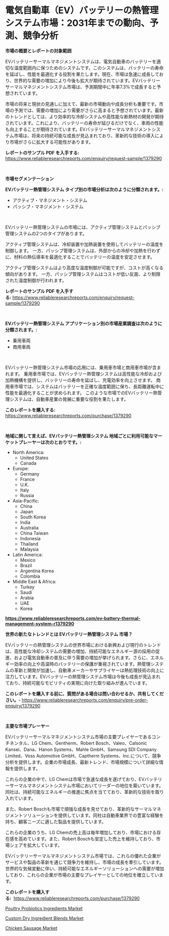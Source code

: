 <p><h1>電気自動車（EV）バッテリーの熱管理システム市場：2031年までの動向、予測、競争分析</h1></p><p><strong>市場の概要とレポートの対象範囲</strong></p>
<p><p>EVバッテリーサーマルマネジメントシステムは、電気自動車のバッテリーを適切な温度範囲内に保つためのシステムです。このシステムは、バッテリーの寿命を延ばし、性能を最適化する役割を果たします。現在、市場は急速に成長しており、世界的な需要の増加により今後も拡大が期待されています。EVバッテリーサーマルマネジメントシステム市場は、予測期間中に年率7.3%で成長すると予想されています。</p><p>市場の将来と現状の見通しに加えて、最新の市場動向や成長分析も重要です。市場の予測では、需要の増加により需要がさらに高まると予想されています。最新のトレンドとしては、より効率的な冷却システムや高性能な断熱材の開発が期待されています。これにより、バッテリーの寿命が延びるだけでなく、車両の性能も向上することが期待されています。EVバッテリーサーマルマネジメントシステム市場は、将来の持続可能な成長が見込まれており、革新的な技術の導入により市場がさらに拡大する可能性があります。</p></p>
<p><strong>レポートのサンプル PDF を入手する:</strong> <a href="https://www.reliableresearchreports.com/enquiry/request-sample/1379290">https://www.reliableresearchreports.com/enquiry/request-sample/1379290</a></p>
<p>&nbsp;</p>
<p><strong>市場セグメンテーション</strong></p>
<p><strong>EVバッテリー熱管理システム タイプ別の市場分析は次のように分類されます。:</strong></p>
<p><ul><li>アクティブ・マネジメント・システム</li><li>パッシブ・マネジメント・システム</li></ul></p>
<p>&nbsp;</p>
<p><p>EVバッテリー熱管理システムの市場には、アクティブ管理システムとパッシブ管理システムの2つのタイプがあります。 </p><p>アクティブ管理システムは、冷却装置や加熱装置を使用してバッテリーの温度を制御します。 一方、パッシブ管理システムは、外部からの冷却や加熱を行わずに、材料の熱伝導率を最適化することでバッテリーの温度を安定させます。 </p><p>アクティブ管理システムはより高度な温度制御が可能ですが、コストが高くなる傾向があります。 一方、パッシブ管理システムはコストが低い反面、より制限された温度制御が行われます。</p></p>
<p><strong>レポートのサンプル PDF を入手する:</strong>&nbsp;<a href="https://www.reliableresearchreports.com/enquiry/request-sample/1379290">https://www.reliableresearchreports.com/enquiry/request-sample/1379290</a></p>
<p>&nbsp;</p>
<p><strong> EVバッテリー熱管理システム アプリケーション別の市場産業調査は次のように分類されます。:</strong></p>
<p><ul><li>乗用車両</li><li>商用車両</li></ul></p>
<p>&nbsp;</p>
<p><p>EVバッテリー熱管理システム市場の応用には、乗用車市場と商用車市場が含まれます。 乗用車市場では、EVバッテリー熱管理システムは高性能な冷却および加熱機構を提供し、バッテリーの寿命を延ばし、充電効率を向上させます。 商用車市場では、システムはバッテリーを正確な温度範囲に保ち、長距離運転中に性能を最適化することが求められます。 このような市場でのEVバッテリー熱管理システムは、自動車産業の発展に重要な役割を果たします。</p></p>
<p><strong>このレポートを購入する:</strong>&nbsp; <a href="https://www.reliableresearchreports.com/purchase/1379290">https://www.reliableresearchreports.com/purchase/1379290</a></p>
<p>&nbsp;</p>
<p><strong>地域に関して言えば、EVバッテリー熱管理システム 地域ごとに利用可能なマーケットプレーヤーは次のとおりです。:</strong></p>
<p><ul>
    <li>
        North America:
        <ul>
            <li>United States</li>
            <li>Canada</li>
        </ul>
    </li>
    <li>
        Europe:
        <ul>
            <li>Germany</li>
            <li>France</li>
            <li>U.K.</li>
            <li>Italy</li>
            <li>Russia</li>
        </ul>
    </li>
    <li>
        Asia-Pacific:
        <ul>
            <li>China</li>
            <li>Japan</li>
            <li>South Korea</li>
            <li>India</li>
            <li>Australia</li>
            <li>China Taiwan</li>
            <li>Indonesia</li>
            <li>Thailand</li>
            <li>Malaysia</li>
        </ul>
    </li>
    <li>
        Latin America:
        <ul>
            <li>Mexico</li>
            <li>Brazil</li>
            <li>Argentina Korea</li>
            <li>Colombia</li>
        </ul>
    </li>
    <li>
        Middle East & Africa:
        <ul>
            <li>Turkey</li>
            <li>Saudi</li>
            <li>Arabia</li>
            <li>UAE</li>
            <li>Korea</li>
        </ul>
    </li>
    </ul></p>
<p><strong><a href="https://www.reliableresearchreports.com/ev-battery-thermal-management-system-r1379290">https://www.reliableresearchreports.com/ev-battery-thermal-management-system-r1379290</a></strong>&nbsp;</p>
<p><strong>世界の新たなトレンドとは EVバッテリー熱管理システム 市場？</strong></p>
<p><p>EVバッテリーの熱管理システムの世界市場における新興および現行のトレンドは、高性能な冷却システムの需要の増加、持続可能なエネルギー源の採用の促進、および電気自動車の普及に伴う需要の増加が挙げられます。さらに、エネルギー効率の向上や高温時のバッテリーの保護が重視されています。熱管理システムの革新と開発が加速し、自動車メーカーやサプライヤーは熱処理技術の向上に注力しています。EVバッテリーの熱管理システム市場は今後も成長が見込まれており、持続可能なモビリティの実現に向けた取り組みが進んでいます。</p></p>
<p><strong>このレポートを購入する前に、質問がある場合は問い合わせるか、共有してください。</strong>- <a href="https://www.reliableresearchreports.com/enquiry/pre-order-enquiry/1379290">https://www.reliableresearchreports.com/enquiry/pre-order-enquiry/1379290</a></p>
<p>&nbsp;</p>
<p><strong>主要な市場プレーヤー</strong></p>
<p><p>EVバッテリーサーマルマネジメントシステム市場の主要プレイヤーであるコンチネンタル、LG Chem、Gentherm、Robert Bosch、Valeo、Calsonic Kansei、Dana、Hanon Systems、Mahle GmbH、Samsung SDI Company Limited、Voss Automotive GmbH、Captherm Systems、Inc.について、競争分析を提供します。企業の市場成長、最新トレンド、市場規模について詳細な情報を提供します。</p><p>これらの企業の中で、LG Chemは市場で急速な成長を遂げており、EVバッテリーサーマルマネジメントシステム市場においてリーダーの地位を築いています。同社は、持続可能なエネルギーの推進に焦点を当てており、革新的な技術を取り入れています。</p><p>また、Robert Boschも市場で頑強な成長を見せており、革新的なサーマルマネジメントソリューションを提供しています。同社は自動車業界での豊富な経験を持ち、顧客ニーズに適した製品を提供しています。</p><p>これらの企業のうち、LG Chemの売上高は毎年増加しており、市場における存在感を高めています。また、Robert Boschも安定した売上を維持しており、市場シェアを拡大しています。</p><p>EVバッテリーサーマルマネジメントシステム市場では、これらの優れた企業がサービスや製品の革新を通じて競争力を維持し、市場の成長を牽引しています。世界的な気候変動に伴い、持続可能なエネルギーソリューションへの需要が増加しており、これらの企業が市場の主要なプレイヤーとしての地位を確立しています。</p></p>
<p><strong>このレポートを購入する:</strong>&nbsp;&nbsp;<a href="https://www.reliableresearchreports.com/purchase/1379290">https://www.reliableresearchreports.com/purchase/1379290</a></p>
<p><p><a href="https://www.linkedin.com/pulse/poultry-probiotics-ingredients-market-size-reveals-best-marketing-forre?trackingId=6iSZvKqrAlq6Ikd484XSDg%3D%3D">Poultry Probiotics Ingredients Market</a></p><p><a href="https://www.linkedin.com/pulse/custom-dry-ingredient-blends-market-share-evolution-growth-trends-ivy2f?trackingId=gKlIwCNeVp%2F%2F22ZakO%2BXBw%3D%3D">Custom Dry Ingredient Blends Market</a></p><p><a href="https://www.linkedin.com/pulse/chicken-sausage-market-size-cagr-trends-2024-2030-indicurator-vplde?trackingId=GTfPUpg2ja7wA8EjAP2yxQ%3D%3D">Chicken Sausage Market</a></p></p>